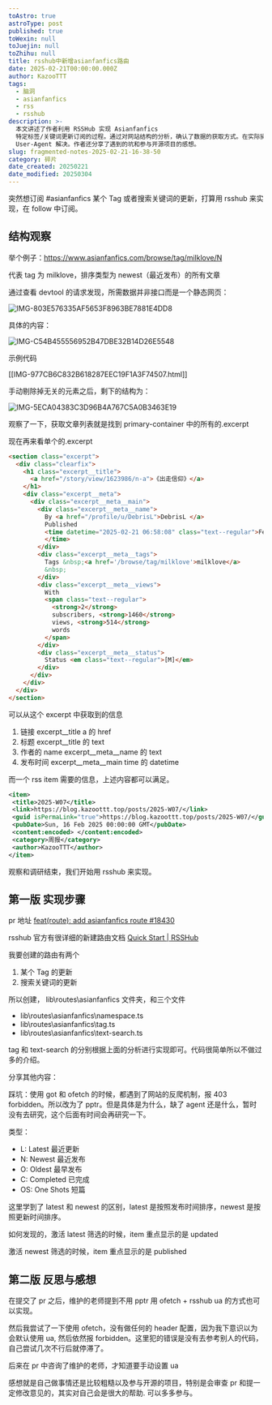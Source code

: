 ```yaml
---
toAstro: true
astroType: post
published: true
toWexin: null
toJuejin: null
toZhihu: null
title: rsshub中新增asianfanfics路由
date: 2025-02-21T00:00:00.000Z
author: KazooTTT
tags:
  - 脑洞
  - asianfanfics
  - rss
  - rsshub
description: >-
  本文讲述了作者利用 RSSHub 实现 Asianfanfics
  特定标签/关键词更新订阅的过程。通过对网站结构的分析，确认了数据的获取方式。在实际操作中，遇到了反爬机制的问题，最终通过使用 ofetch 并手动设置
  User-Agent 解决。作者还分享了遇到的坑和参与开源项目的感想。
slug: fragmented-notes-2025-02-21-16-38-50
category: 碎片
date_created: 20250221
date_modified: 20250304
---
```


<!--section: 1-->

突然想订阅 #asianfanfics 某个 Tag 或者搜索关键词的更新，打算用 rsshub 来实现，在 follow 中订阅。

<!--section: 2-->

## 结构观察

举个例子：<https://www.asianfanfics.com/browse/tag/milklove/N>

代表 tag 为 milklove，排序类型为 newest（最近发布）的所有文章

通过查看 devtool 的请求发现，所需数据并非接口而是一个静态网页：

![IMG-803E576335AF5653F8963BE7881E4DD8](</mdImages/IMG-803E576335AF5653F8963BE7881E4DD8.png>)

具体的内容：

![IMG-C54B455556952B47DBE32B14D26E5548](</mdImages/IMG-C54B455556952B47DBE32B14D26E5548.png>)

示例代码

[[IMG-977CB6C832B618287EEC19F1A3F74507.html]]

手动剔除掉无关的元素之后，剩下的结构为：

![IMG-5ECA04383C3D96B4A767C5A0B3463E19](</mdImages/IMG-5ECA04383C3D96B4A767C5A0B3463E19.png>)

观察了一下，获取文章列表就是找到 primary-container 中的所有的.excerpt

现在再来看单个的.excerpt

``` html
<section class="excerpt">
  <div class="clearfix">
    <h1 class="excerpt__title">
      <a href="/story/view/1623986/n-a">《出走信仰》</a>
    </h1>
    <div class="excerpt__meta">
      <div class="excerpt__meta__main">
        <div class="excerpt__meta__name">
          By <a href="/profile/u/DebrisL">DebrisL </a>
          Published
          <time datetime="2025-02-21 06:58:08" class="text--regular">Feb 21, 2025 06:58:08
          </time>
        </div>
        <div class="excerpt__meta__tags">
          Tags &nbsp;<a href='/browse/tag/milklove'>milklove</a>
          &nbsp;
        </div>
        <div class="excerpt__meta__views">
          With
          <span class="text--regular">
            <strong>2</strong>
            subscribers, <strong>1460</strong>
            views, <strong>514</strong>
            words
          </span>
        </div>
        <div class="excerpt__meta__status">
          Status <em class="text--regular">[M]</em>
        </div>
      </div>
    </div>
  </div>
</section>
```

可以从这个 excerpt 中获取到的信息

1. 链接
 excerpt__title a 的 href
2. 标题
 excerpt__title 的 text
3. 作者的 name
 excerpt__meta__name 的 text
4. 发布时间
 excerpt__meta__main time 的 datetime

而一个 rss item 需要的信息，上述内容都可以满足。

``` xml
<item>
 <title>2025-W07</title>
 <link>https://blog.kazoottt.top/posts/2025-W07/</link>
 <guid isPermaLink="true">https://blog.kazoottt.top/posts/2025-W07/</guid>
 <pubDate>Sun, 16 Feb 2025 00:00:00 GMT</pubDate>
 <content:encoded> </content:encoded>
 <category>周报</category>
 <author>KazooTTT</author>
</item>
```

观察和调研结束，我们开始用 rsshub 来实现。

<!--section: 3-->

## 第一版 实现步骤

pr 地址 [feat(route): add asianfanfics route #18430](<https://github.com/DIYgod/RSSHub/pull/18430>)

rsshub 官方有很详细的新建路由文档 [Quick Start \| RSSHub](<https://docs.rsshub.app/joinus/>)

我要创建的路由有两个

1. 某个 Tag 的更新
2. 搜索关键词的更新

所以创建， lib\routes\asianfanfics 文件夹，和三个文件

- lib\routes\asianfanfics\namespace.ts
- lib\routes\asianfanfics\tag.ts
- lib\routes\asianfanfics\text-search.ts

tag 和 text-search 的分别根据上面的分析进行实现即可。代码很简单所以不做过多的介绍。

分享其他内容：

踩坑：使用 got 和 ofetch 的时候，都遇到了网站的反爬机制，报 403 forbidden。所以改为了 pptr。但是具体是为什么，缺了 agent 还是什么，暂时没有去研究，这个后面有时间会再研究一下。

类型：

- L: Latest 最近更新
- N: Newest 最近发布
- O: Oldest 最早发布
- C: Completed 已完成
- OS: One Shots 短篇

这里学到了 latest 和 newest 的区别，latest 是按照发布时间排序，newest 是按照更新时间排序。

如何发现的，激活 latest 筛选的时候，item 重点显示的是 updated

激活 newest 筛选的时候，item 重点显示的是 published

<!--section: 4-->

## 第二版 反思与感想  

在提交了 pr 之后，维护的老师提到不用 pptr 用 ofetch + rsshub ua 的方式也可以实现。  

然后我尝试了一下使用 ofetch，没有做任何的 header 配置，因为我下意识以为会默认使用 ua, 然后依然报 forbidden。这里犯的错误是没有去参考别人的代码，自己尝试几次不行后就停滞了。  

后来在 pr 中咨询了维护的老师，才知道要手动设置 ua  

感想就是自己做事情还是比较粗糙以及参与开源的项目，特别是会审查 pr 和提一定修改意见的，其实对自己会是很大的帮助.  可以多多参与。
